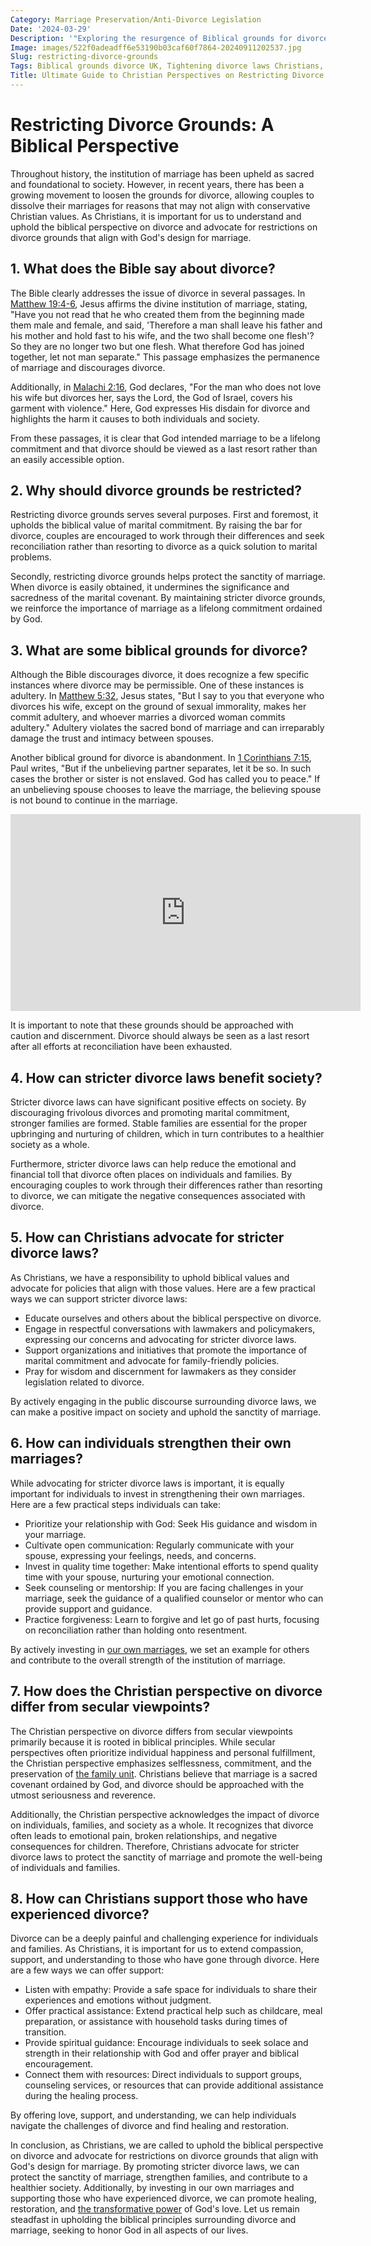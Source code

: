 ```yaml
---
Category: Marriage Preservation/Anti-Divorce Legislation
Date: '2024-03-29'
Description: '"Exploring the resurgence of Biblical grounds for divorce in the UK: Christians push for a return to fault-based divorce laws, potentially eliminating the no-fault option."'
Image: images/522f0adeadff6e53190b03caf60f7864-20240911202537.jpg
Slug: restricting-divorce-grounds
Tags: Biblical grounds divorce UK, Tightening divorce laws Christians, Fault-based divorce system return, Eliminating no-fault divorce option, Christian influence divorce legislation
Title: Ultimate Guide to Christian Perspectives on Restricting Divorce Grounds
---
```


# Restricting Divorce Grounds: A Biblical Perspective

Throughout history, the institution of marriage has been upheld as sacred and foundational to society. However, in recent years, there has been a growing movement to loosen the grounds for divorce, allowing couples to dissolve their marriages for reasons that may not align with conservative Christian values. As Christians, it is important for us to understand and uphold the biblical perspective on divorce and advocate for restrictions on divorce grounds that align with God's design for marriage.

## 1. What does the Bible say about divorce?

The Bible clearly addresses the issue of divorce in several passages. In [Matthew 19:4-6](https://www.bibleref.com/Matthew/19/Matthew-19-4.html), Jesus affirms the divine institution of marriage, stating, "Have you not read that he who created them from the beginning made them male and female, and said, 'Therefore a man shall leave his father and his mother and hold fast to his wife, and the two shall become one flesh'? So they are no longer two but one flesh. What therefore God has joined together, let not man separate." This passage emphasizes the permanence of marriage and discourages divorce.

Additionally, in [Malachi 2:16](https://www.bibleref.com/Malachi/2/Malachi-2-16.html), God declares, "For the man who does not love his wife but divorces her, says the Lord, the God of Israel, covers his garment with violence." Here, God expresses His disdain for divorce and highlights the harm it causes to both individuals and society.

From these passages, it is clear that God intended marriage to be a lifelong commitment and that divorce should be viewed as a last resort rather than an easily accessible option.

## 2. Why should divorce grounds be restricted?

Restricting divorce grounds serves several purposes. First and foremost, it upholds the biblical value of marital commitment. By raising the bar for divorce, couples are encouraged to work through their differences and seek reconciliation rather than resorting to divorce as a quick solution to marital problems.

Secondly, restricting divorce grounds helps protect the sanctity of marriage. When divorce is easily obtained, it undermines the significance and sacredness of the marital covenant. By maintaining stricter divorce grounds, we reinforce the importance of marriage as a lifelong commitment ordained by God.

## 3. What are some biblical grounds for divorce?

Although the Bible discourages divorce, it does recognize a few specific instances where divorce may be permissible. One of these instances is adultery. In [Matthew 5:32](https://www.bibleref.com/Matthew/5/Matthew-5-32.html), Jesus states, "But I say to you that everyone who divorces his wife, except on the ground of sexual immorality, makes her commit adultery, and whoever marries a divorced woman commits adultery." Adultery violates the sacred bond of marriage and can irreparably damage the trust and intimacy between spouses.

Another biblical ground for divorce is abandonment. In [1 Corinthians 7:15](https://www.bibleref.com/1-Corinthians/7/1-Corinthians-7-15.html), Paul writes, "But if the unbelieving partner separates, let it be so. In such cases the brother or sister is not enslaved. God has called you to peace." If an unbelieving spouse chooses to leave the marriage, the believing spouse is not bound to continue in the marriage.


<iframe width="560" height="315" src="https://www.youtube.com/embed/9D8g_6hukYU" frameborder="0" allow="autoplay; encrypted-media" allowfullscreen></iframe>


It is important to note that these grounds should be approached with caution and discernment. Divorce should always be seen as a last resort after all efforts at reconciliation have been exhausted.

## 4. How can stricter divorce laws benefit society?

Stricter divorce laws can have significant positive effects on society. By discouraging frivolous divorces and promoting marital commitment, stronger families are formed. Stable families are essential for the proper upbringing and nurturing of children, which in turn contributes to a healthier society as a whole.

Furthermore, stricter divorce laws can help reduce the emotional and financial toll that divorce often places on individuals and families. By encouraging couples to work through their differences rather than resorting to divorce, we can mitigate the negative consequences associated with divorce.

## 5. How can Christians advocate for stricter divorce laws?

As Christians, we have a responsibility to uphold biblical values and advocate for policies that align with those values. Here are a few practical ways we can support stricter divorce laws:

- Educate ourselves and others about the biblical perspective on divorce.
- Engage in respectful conversations with lawmakers and policymakers, expressing our concerns and advocating for stricter divorce laws.
- Support organizations and initiatives that promote the importance of marital commitment and advocate for family-friendly policies.
- Pray for wisdom and discernment for lawmakers as they consider legislation related to divorce.

By actively engaging in the public discourse surrounding divorce laws, we can make a positive impact on society and uphold the sanctity of marriage.

## 6. How can individuals strengthen their own marriages?

While advocating for stricter divorce laws is important, it is equally important for individuals to invest in strengthening their own marriages. Here are a few practical steps individuals can take:

- Prioritize your relationship with God: Seek His guidance and wisdom in your marriage.
- Cultivate open communication: Regularly communicate with your spouse, expressing your feelings, needs, and concerns.
- Invest in quality time together: Make intentional efforts to spend quality time with your spouse, nurturing your emotional connection.
- Seek counseling or mentorship: If you are facing challenges in your marriage, seek the guidance of a qualified counselor or mentor who can provide support and guidance.
- Practice forgiveness: Learn to forgive and let go of past hurts, focusing on reconciliation rather than holding onto resentment.

By actively investing in [our own marriages](/preserving-traditional-marriage), we set an example for others and contribute to the overall strength of the institution of marriage.

## 7. How does the Christian perspective on divorce differ from secular viewpoints?

The Christian perspective on divorce differs from secular viewpoints primarily because it is rooted in biblical principles. While secular perspectives often prioritize individual happiness and personal fulfillment, the Christian perspective emphasizes selflessness, commitment, and the preservation of [the family unit](/biblical-womanhood). Christians believe that marriage is a sacred covenant ordained by God, and divorce should be approached with the utmost seriousness and reverence.

Additionally, the Christian perspective acknowledges the impact of divorce on individuals, families, and society as a whole. It recognizes that divorce often leads to emotional pain, broken relationships, and negative consequences for children. Therefore, Christians advocate for stricter divorce laws to protect the sanctity of marriage and promote the well-being of individuals and families.

## 8. How can Christians support those who have experienced divorce?

Divorce can be a deeply painful and challenging experience for individuals and families. As Christians, it is important for us to extend compassion, support, and understanding to those who have gone through divorce. Here are a few ways we can offer support:

- Listen with empathy: Provide a safe space for individuals to share their experiences and emotions without judgment.
- Offer practical assistance: Extend practical help such as childcare, meal preparation, or assistance with household tasks during times of transition.
- Provide spiritual guidance: Encourage individuals to seek solace and strength in their relationship with God and offer prayer and biblical encouragement.
- Connect them with resources: Direct individuals to support groups, counseling services, or resources that can provide additional assistance during the healing process.

By offering love, support, and understanding, we can help individuals navigate the challenges of divorce and find healing and restoration.

In conclusion, as Christians, we are called to uphold the biblical perspective on divorce and advocate for restrictions on divorce grounds that align with God's design for marriage. By promoting stricter divorce laws, we can protect the sanctity of marriage, strengthen families, and contribute to a healthier society. Additionally, by investing in our own marriages and supporting those who have experienced divorce, we can promote healing, restoration, and [the transformative power](/uncovering-the-divine-journey-of-jesus-exploring-the-life-of-christ) of God's love. Let us remain steadfast in upholding the biblical principles surrounding divorce and marriage, seeking to honor God in all aspects of our lives.